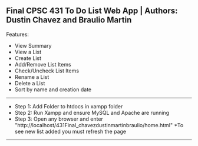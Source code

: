 Final CPSC 431 To Do List Web App |
Authors: Dustin Chavez and Braulio Martin
-------------------------------------------------------------------------------
Features:
- View Summary
- View a List
- Create List
- Add/Remove List Items
- Check/Uncheck List Items
- Rename a List
- Delete a List
- Sort by name and creation date
-------------------------------------------------------------------------------
- Step 1: Add Folder to htdocs in xampp folder
- Step 2: Run Xampp and ensure MySQL and Apache are running
- Step 3: Open any browser and enter "http://localhost/431Final_chavezdustinmartinbraulio/home.html"
*To see new list added you must refresh the page
-------------------------------------------------------------------------------

